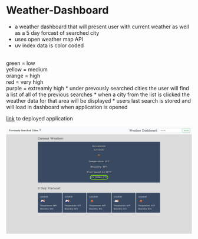 # Weather-Dashboard

* a weather dashboard that will present user with current weather as well as a 5 day forcast of searched city
* uses open weather map API 
* uv index data is color coded
<br>
green = low
<br>
yellow = medium
<br>
orange = high
<br>
red = very high
<br>
purple = extreamly high
* under prevously searched cities the user will find a list of all of the previous searches
* when a city from the list is clicked the weather data for that area will be displayed
* users last search is stored and will load in dashboard when application is opened

[link](https://wattierdan.github.io/Weather_Dashboard/) to deployed application

![screenshot](./assets/imgs/screenshot.png)


